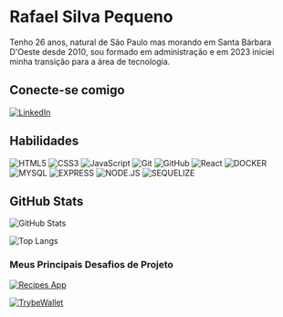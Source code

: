 # Rafael Silva Pequeno
Tenho 26 anos, natural de São Paulo mas morando em Santa Bárbara D'Oeste desde 2010, sou formado em administração e em 2023 iniciei minha transição para a área de tecnologia.

## Conecte-se comigo

[![LinkedIn](https://img.shields.io/badge/LinkedIn-000?style=for-the-badge&logo=linkedin&logoColor=0E76A8)](https://www.linkedin.com/in/rafael-pequeno/)

## Habilidades

![HTML5](https://img.shields.io/badge/HTML-000?style=for-the-badge&logo=html5&)
![CSS3](https://img.shields.io/badge/CSS3-000?style=for-the-badge&logo=css3)
![JavaScript](https://img.shields.io/badge/JavaScript-000?style=for-the-badge&logo=javascript)
![Git](https://img.shields.io/badge/Git-000?style=for-the-badge&logo=git)
![GitHub](https://img.shields.io/badge/GitHub-000?style=for-the-badge&logo=github)
![React](https://img.shields.io/badge/React-000?style=for-the-badge&logo=React)
![DOCKER](https://img.shields.io/badge/DOCKER-000?style=for-the-badge&logo=DOCKER)
![MYSQL](https://img.shields.io/badge/MYSQL-000?style=for-the-badge&logo=MYSQL)
![EXPRESS](https://img.shields.io/badge/EXPRESS-000?style=for-the-badge&logo=EXPRESS)
![NODE.JS](https://img.shields.io/badge/NODE.JS-000?style=for-the-badge&logo=NODE.JS)
![SEQUELIZE](https://img.shields.io/badge/SEQUELIZE-000?style=for-the-badge&logo=SEQUELIZE)

## GitHub Stats

![GitHub Stats](https://github-readme-stats.vercel.app/api?username=rafaelpequeno&theme=transparent&bg_color=000&border_color=30A3DC&show_icons=true&icon_color=30A3DC&title_color=E94D5F&text_color=FFF)

![Top Langs](https://github-readme-stats-git-masterrstaa-rickstaa.vercel.app/api/top-langs/?username=rafaelpequeno&layout=compact&bg_color=000&border_color=30A3DC&title_color=E94D5F&text_color=FFF)

### Meus Principais Desafios de Projeto

[![Recipes App](https://github-readme-stats.vercel.app/api/pin/?username=rafaelpequeno&repo=recipes-app&bg_color=000&border_color=30A3DC&show_icons=true&icon_color=30A3DC&title_color=E94D5F&text_color=FFF)](https://github.com/rafaelpequeno/recipes-app)

[![TrybeWallet](https://github-readme-stats.vercel.app/api/pin/?username=rafaelpequeno&repo=rafael-pequeno-trybewallet&bg_color=000&border_color=30A3DC&show_icons=true&icon_color=30A3DC&title_color=E94D5F&text_color=FFF)](https://github.com/rafaelpequeno/rafael-pequeno-trybewallet)
